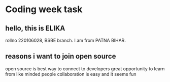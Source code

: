 # Coding week task

## hello, this is ELIKA
   rollno 220106028, BSBE branch.
   I am from PATNA BIHAR.

## reasons i want to join open source
 open source is best way to connect to developers
 great opportunity to learn from like minded people
collaboration is easy
  and it seems fun
